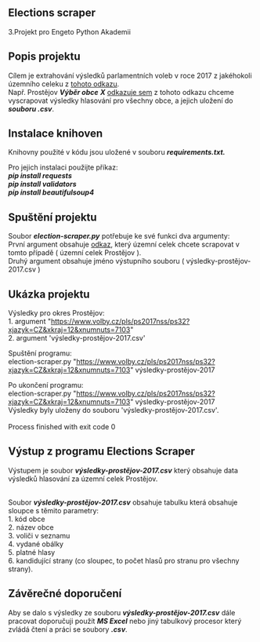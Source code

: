 Elections scraper
-
3.Projekt pro Engeto Python Akademii

Popis projektu
-
Cílem je extrahování výsledků parlamentních voleb v roce 2017 z jakéhokoli územního celeku z [tohoto odkazu](https://www.volby.cz/pls/ps2017nss/ps3?xjazyk=CZ#11).
<br>Např. Prostějov ***Výběr
obce*** ***X*** [odkazuje sem](https://www.volby.cz/pls/ps2017nss/ps32?xjazyk=CZ&xkraj=12&xnumnuts=7103) z tohoto odkazu chceme vyscrapovat výsledky hlasování pro všechny obce, a jejich uložení do ***souboru .csv***.

Instalace knihoven
-
Knihovny použité v kódu jsou uložené v souboru ***requirements.txt.***

Pro jejich instalaci použijte příkaz:
<br>***pip install requests***
<br>***pip install validators***
<br>***pip install beautifulsoup4***

Spuštění projektu
-
Soubor ***election-scraper.py*** potřebuje ke své funkci dva argumenty:
<br>První argument obsahuje [odkaz](https://www.volby.cz/pls/ps2017nss/ps32?xjazyk=CZ&xkraj=12&xnumnuts=7103), který územní celek chcete scrapovat v tomto případě ( územní celek Prostějov ).
<br>Druhý argument obsahuje jméno výstupního souboru ( výsledky-prostějov-2017.csv )

Ukázka projektu
-
Výsledky pro okres Prostějov:
<br>1. argument "https://www.volby.cz/pls/ps2017nss/ps32?xjazyk=CZ&xkraj=12&xnumnuts=7103"
<br>2. argument 'výsledky-prostějov-2017.csv'

Spuštění programu:
<br>election-scraper.py "https://www.volby.cz/pls/ps2017nss/ps32?xjazyk=CZ&xkraj=12&xnumnuts=7103" výsledky-prostějov-2017

Po ukončení programu:
<br>election-scraper.py "https://www.volby.cz/pls/ps2017nss/ps32?xjazyk=CZ&xkraj=12&xnumnuts=7103" výsledky-prostějov-2017
<br>Výsledky byly uloženy do souboru 'výsledky-prostějov-2017.csv'.
<br>
<br>Process finished with exit code 0

Výstup z programu Elections Scraper
-
Výstupem je soubor ***výsledky-prostějov-2017.csv*** který obsahuje data výsledků hlasování za územní celek Prostějov.

<br>Soubor ***výsledky-prostějov-2017.csv*** obsahuje tabulku která obsahuje sloupce s těmito parametry:
<br>1. kód obce
<br>2. název obce
<br>3. voliči v seznamu
<br>4. vydané obálky
<br>5. platné hlasy
<br>6. kandidující strany (co sloupec, to počet hlasů pro stranu pro všechny strany).

Závěrečné doporučení
-
Aby se dalo s výsledky ze souboru ***výsledky-prostějov-2017.csv*** dále pracovat doporučuji použít ***MS Excel*** nebo jiný tabulkový procesor který zvládá čtení a práci se soubory ***.csv***.